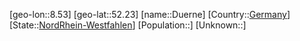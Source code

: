 ﻿---
location: [52.23,8.53]
type: City
tags:
- geo/City


SpocWebEntityId: 29938
isDeleted: false
confidential: public

---
[geo-lon::8.53]
[geo-lat::52.23]
[name::Duerne]
[Country::[Germany](geo/Continent/Europe/Germany.md)]
[State::[NordRhein-Westfahlen](NordRhein-Westfahlen)]
[Population::]
[Unknown::]

